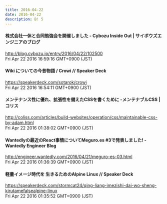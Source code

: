 ```yaml
---
title: 2016-04-22
date: 2016-04-22
description: B! 5
---
```


#### 株式会社一休と合同勉強会を開催しました - Cybozu Inside Out | サイボウズエンジニアのブログ
http://blog.cybozu.io/entry/2016/04/22/102500<br>
Fri Apr 22 2016 16:59:16 GMT+0900 (JST)<br>


#### Wiki についての今昔物語 / Crowi // Speaker Deck
https://speakerdeck.com/sotarok/crowi<br>
Fri Apr 22 2016 16:54:11 GMT+0900 (JST)<br>


####   メンテナンス性に優れ、拡張性を備えたCSSを書くために -メンテナブルCSS | コリス
http://coliss.com/articles/build-websites/operation/css/maintainable-css-by-adam.html<br>
Fri Apr 22 2016 01:38:02 GMT+0900 (JST)<br>


#### Wantedlyの最近のReact事情についてMeguro.es #3で発表しました! - Wantedly Engineer Blog
http://engineer.wantedly.com/2016/04/21/meguro-es-03.html<br>
Fri Apr 22 2016 01:36:39 GMT+0900 (JST)<br>


#### 軽量イメージ時代を 生きるためのAlpine Linux // Speaker Deck
https://speakerdeck.com/stormcat24/qing-liang-imezishi-dai-wo-sheng-kirutamefalsealpine-linux<br>
Fri Apr 22 2016 01:35:52 GMT+0900 (JST)<br>


